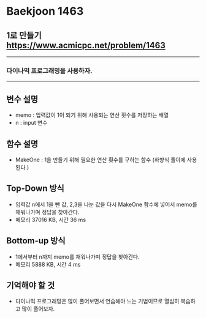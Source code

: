 Baekjoon 1463
=============
1로 만들기  <https://www.acmicpc.net/problem/1463>
---------------
- - -
### 다이나믹 프로그래밍을 사용하자.
- - -
## 변수 설명
- memo : 입력값이 1이 되기 위해 사용되는 연산 횟수를 저장하는 배열
- n : input 변수

## 함수 설명
- MakeOne : 1을 만들기 위해 필요한 연산 횟수를 구하는 함수 (하향식 풀이에 사용된다.)

## Top-Down 방식
- 입력값 n에서 1을 뺀 값, 2,3을 나눈 값을 다시 MakeOne 함수에 넣어서 memo를 채워나가며 정답을 찾아간다.
- 메모리 37016 KB, 시간 36 ms

## Bottom-up 방식
- 1에서부터 n까지 memo를 채워나가며 정답을 찾아간다.
- 메모리 5888 KB, 시간 4 ms

## 기억해야 할 것
- 다이나믹 프로그래밍은 많이 풀어보면서 연습해야 느는 기법이므로 열심히 복습하고 많이 풀어보자.
